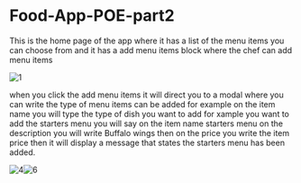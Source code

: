 # Food-App-POE-part2
This is the home page of the app where it has a list of the menu items you can choose from and it has a add menu items block where the chef can add menu items

![1](https://github.com/user-attachments/assets/df3bd6e7-1b91-4595-af4c-a9e6f384ddaf)



when you click the add menu items it will direct you to a modal where you can write the type of menu items can be added for example on the item name you will type the type of dish you want to add for xample you want to add the starters menu you will say on the item name starters menu on the description you will write Buffalo wings then on the price you write the item price then it will display a message that states the starters menu has been added.


![4](https://github.com/user-attachments/assets/da427260-1ba1-4609-b90f-6021e8723e6a)![6](https://github.com/user-attachments/assets/7abe0ceb-52bc-461b-b3e1-300bf2a2151e)





